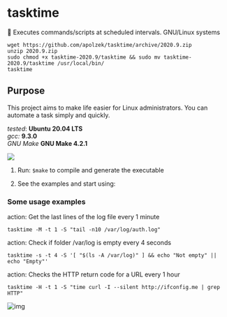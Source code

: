 # tasktime
🐧 Executes commands/scripts at scheduled intervals. GNU/Linux systems

```
wget https://github.com/apolzek/tasktime/archive/2020.9.zip
unzip 2020.9.zip
sudo chmod +x tasktime-2020.9/tasktime && sudo mv tasktime-2020.9/tasktime /usr/local/bin/
tasktime
```

## Purpose

This project aims to make life easier for Linux administrators. You can automate a task simply and quickly.

*tested*: **Ubuntu 20.04 LTS** <br />
*gcc:* **9.3.0**<br />
*GNU Make* **GNU Make 4.2.1**


![](https://img.icons8.com/clouds/2x/linux-client.png)

1) Run: ```$make``` to compile and generate the executable

2) See the examples and start using:

### Some usage examples

action: Get the last lines of the log file every 1 minute
```
tasktime -M -t 1 -S "tail -n10 /var/log/auth.log"
```

action: Check if folder /var/log is empty every 4 seconds
```
tasktime -s -t 4 -S '[ "$(ls -A /var/log)" ] && echo "Not empty" || echo "Empty"'
```

action: Checks the HTTP return code for a URL every 1 hour
```
tasktime -H -t 1 -S "time curl -I --silent http://ifconfig.me | grep HTTP"
```

![img](https://i.imgur.com/mFabweN.png)
